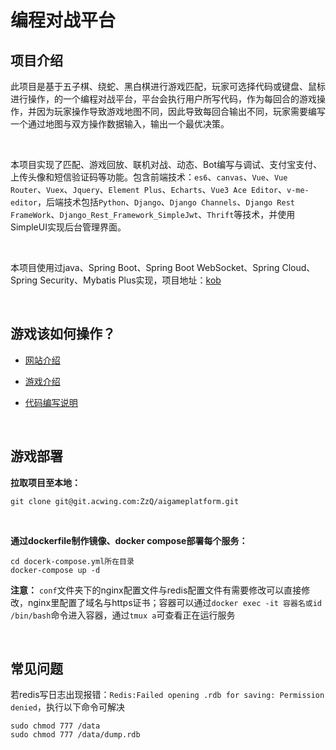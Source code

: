 # 编程对战平台

## 项目介绍

此项目是基于五子棋、绕蛇、黑白棋进行游戏匹配，玩家可选择代码或键盘、鼠标进行操作，的一个编程对战平台，平台会执行用户所写代码，作为每回合的游戏操作，并因为玩家操作导致游戏地图不同，因此导致每回合输出不同，玩家需要编写一个通过地图与双方操作数据输入，输出一个最优决策。

<br>

本项目实现了匹配、游戏回放、联机对战、动态、Bot编写与调试、支付宝支付、上传头像和短信验证码等功能。包含前端技术：`es6`、`canvas`、`Vue`、`Vue Router`、`Vuex`、`Jquery`、`Element Plus`、`Echarts`、`Vue3 Ace Editor`、`v-me-editor`，后端技术包括`Python`、`Django`、`Django Channels`、`Django Rest FrameWork`、`Django_Rest_Framework_SimpleJwt`、`Thrift`等技术，并使用SimpleUI实现后台管理界面。

<br>

本项目使用过java、Spring Boot、Spring Boot WebSocket、Spring Cloud、Spring Security、Mybatis Plus实现，项目地址：[kob](https://git.acwing.com/study/project1/kob)

<br>

## 游戏该如何操作？

* [网站介绍](https://aigame.zzqahm.top/intro/)

* [游戏介绍](https://aigame.zzqahm.top/game_intro/)

* [代码编写说明](https://aigame.zzqahm.top/codehelper/)

<br>

## 游戏部署

**拉取项目至本地：**
```git
git clone git@git.acwing.com:ZzQ/aigameplatform.git
```
<br>

**通过dockerfile制作镜像、docker compose部署每个服务：**
```shell
cd docerk-compose.yml所在目录
docker-compose up -d
```

**注意：** `conf`文件夹下的nginx配置文件与redis配置文件有需要修改可以直接修改，nginx里配置了域名与https证书；容器可以通过`docker exec -it 容器名或id /bin/bash`命令进入容器，通过`tmux a`可查看正在运行服务

<br>

## 常见问题

若redis写日志出现报错：`Redis:Failed opening .rdb for saving: Permission denied`，执行以下命令可解决
```shell
sudo chmod 777 /data
sudo chmod 777 /data/dump.rdb
```

